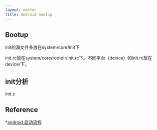 ```yaml
---
layout: master
title: Android bootup
---
```


## Bootup


init的源文件多放在system/core/init下

init.rc放在system/core/rootdir/init.rc下。不同平台（device）的init.rc放在device/下。

## init分析

init.c 


## Reference

*[android 启动流程](http://hi.baidu.com/billycoder/blog/item/76023c1f103c5b9486d6b65c.html)

